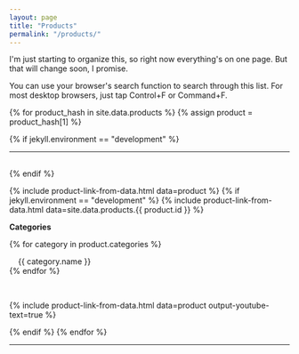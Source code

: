 ```yaml
---
layout: page
title: "Products"
permalink: "/products/"
---
```

I'm just starting to organize this, so right now everything's on one page. But that will change soon, I promise.

You can use your browser's search function to search through this list. For most desktop browsers, just tap Control+F or Command+F.

{% for product_hash in site.data.products %}
{% assign product = product_hash[1] %}

{% if jekyll.environment == "development" %}
<hr class="hr-thick" style="margin-bottom: 30px;">
{% endif %}

{% include product-link-from-data.html data=product %}
{% if jekyll.environment == "development" %}
{&#37; include product-link-from-data.html data=site.data.products.{{ product.id }} &#37;}

<p style="margin-bottom: 0px"><b>Categories</b></p>

{% for category in product.categories %}
<p style="margin-bottom: 0px">&nbsp;&nbsp;&nbsp;&nbsp;{{ category.name }}</p>
{% endfor %}

<p style="margin-bottom: 0px">&nbsp;</p>

{% include product-link-from-data.html data=product output-youtube-text=true %}

{% endif %}
{% endfor %}

---
